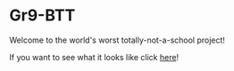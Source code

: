 # Gr9-BTT

Welcome to the world's worst totally-not-a-school project!

If you want to see what it looks like click [here](https://jgcodes2020.github.io/Gr9-BTT/)!
